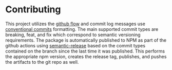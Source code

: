 # Contributing

This project utilizes the [github flow](https://docs.github.com/en/get-started/quickstart/github-flow) and
commit log messages use [conventional commits](https://www.conventionalcommits.org/) formatting.
The main supported commit types are breaking, feat, and fix which correspond to semantic versioning
requirements.  The package is automatically published to NPM as part of the github actions using
[semantic-release](https://semantic-release.gitbook.io/semantic-release/) based on the commit types
contained on the branch since the last time it was published.  This performs the appropriate npm
version, creates the release tag, publishes, and pushes the artifacts to the git repo as well.